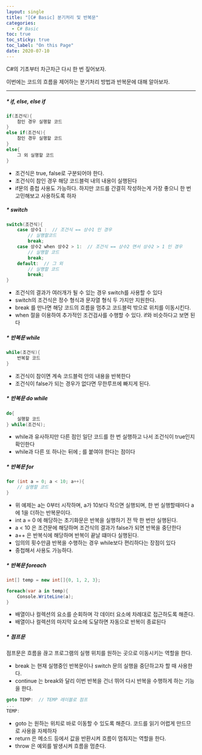 ```yaml
---
layout: single
title: "[C# Basic] 분기처리 및 반복문"
categories:
  - C# Basic
toc: true
toc_sticky: true
toc_label: "On this Page"
date: 2020-07-10
---
```




C#의 기초부터 차근차근 다시 한 번 짚어보자.  

이번에는 코드의 흐름을 제어하는 분기처리 방법과 반복문에 대해 알아보자.

-----

##### * if, else, else if

```c#
if(조건식){
    참인 경우 실행할 코드
}
else if(조건식){
    참인 경우 실행할 코드
}
else{
    그 외 실행할 코드
}
```

- 조건식은 true, false로 구분되어야 한다.
- 조건식이 참인 경우 해당 코드블럭 내의 내용이 실행된다
- if문의 중첩 사용도 가능하다.  하지만 코드를 간결히 작성하는게 가장 좋으니 한 번 고민해보고 사용하도록 하자



##### * switch

```c#
switch(조건식){
    case 상수1 :  // 조건식 == 상수1 인 경우
        // 실행할코드
        break;
    case 상수2 when 상수2 > 1:  // 조건식 == 상수2 면서 상수2 > 1 인 경우
        // 실행할 코드
        break;
    default:  // 그 외
        // 실행할 코드
        break;
}
```

- 조건식의 결과가 여러개가 될 수 있는 경우 switch를 사용할 수 있다
- switch의 조건식은 정수 형식과 문자열 형식 두 가지만 지원한다.
- break 를 만나면 해당 코드의 흐름을 멈추고 코드블럭 밖으로 위치를 이동시킨다.
- when 절을 이용하여 추가적인 조건검사를 수행할 수 있다.  if와 비슷하다고 보면 된다



##### * 반복문 while

```c#
while(조건식){
    반복할 코드
}
```

- 조건식이 참이면 계속 코드블럭 안의 내용을 반복한다
- 조건식이 false가 되는 경우가 없다면 무한루프에 빠지게 된다. 



##### * 반복문 do while

```c#
do{
    실행할 코드
} while(조건식);
```

- while과 유사하지만 다른 점인 일단 코드를 한 번 실행하고 나서 조건식이 true인지 확인한다
- while과 다른 또 하나는 뒤에 ; 를 붙여야 한다는 점이다



##### * 반복문 for

```c#
for (int a = 0; a < 10; a++){
    // 실행할 코드
}
```

- 위 예제는 a는 0부터 시작하며, a가 10보다 작으면 실행되며, 한 번 실행할때마다 a에 1을 더하는 반복문이다.
- int a = 0 에 해당하는 초기화문은 반복을 실행하기 전 딱 한 번만 실행된다.
- a < 10 은 조건문에 해당하며 조건식의 결과가 false가 되면 반복을 중단한다
- a++ 은 반복식에 해당하며 반복이 끝날 떄마다 실행된다.
- 임의의 횟수만큼 반복을 수행하는 경우 while보다 편리하다는 장점이 있다
- 중첩해서 사용도 가능하다.



##### * 반복문 foreach

```c#
int[] temp = new int[]{0, 1, 2, 3};

foreach(var a in temp){
    Console.WriteLine(a);
}
```

- 배열이나 컬렉션의 요소를 순회하며 각 데이터 요소에 차례대로 접근하도록 해준다.
- 배열이나 컬렉션의 마지막 요소에 도달하면 자동으로 반복이 종료된다



##### * 점프문

점프문은 흐름을 끊고 프로그램의 실행 위치를 원하는 곳으로 이동시키는 역할을 한다.

- break 는 현재 실행중인 반복문이나 switch 문의 실행을 중단하고자 할 때 사용한다.  
- continue 는 break와 달리 이번 반복을 건너 뛰어 다시 반복을 수행하게 하는 기능을 한다.

```c#
goto TEMP:  // TEMP 레이블로 점프
...
TEMP:
```

- goto 는 원하는 위치로 바로 이동할 수 있도록 해준다.  코드를 읽기 어렵게 만드므로 사용을 자제하자
- return 은 메소드 등에서 값을 반환시켜 흐름이 멈춰지는 역할을 한다.
- throw 은 예외를 발생시켜 흐름을 멈춘다.



